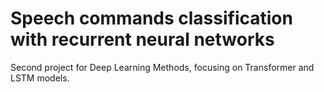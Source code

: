 # Speech commands classification with recurrent neural networks
Second project for Deep Learning Methods, focusing on Transformer and LSTM models.

